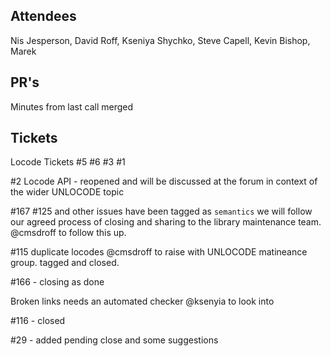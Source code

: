 ## Attendees 

Nis Jesperson, David Roff, Kseniya Shychko, Steve Capell, Kevin Bishop, Marek

## PR's 

Minutes from last call merged

## Tickets

Locode Tickets  #5 #6 #3 #1 

#2 Locode API - reopened and will be discussed at the forum in context of the wider UNLOCODE topic

#167 #125 and other issues have been tagged as `semantics` we will follow our agreed process of closing and sharing to the library maintenance team.  @cmsdroff to follow this up.

#115 duplicate locodes @cmsdroff to raise with UNLOCODE matineance group. tagged and closed.

#166 - closing as done

Broken links needs an automated checker @ksenyia to look into

#116 - closed 

#29 - added pending close and some suggestions



